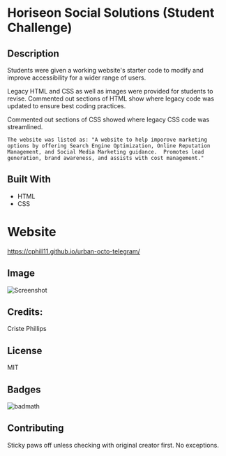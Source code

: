 # Horiseon Social Solutions  (Student Challenge)

## Description

Students were given a working website's starter code to modify and improve accessibility for a wider range of users.

Legacy HTML and CSS as well as images were provided for students to revise.  Commented out sections of HTML show where legacy code was updated to ensure best coding practices.

Commented out sections of CSS showed where legacy CSS code was streamlined.

    The website was listed as: "A website to help imporove marketing options by offering Search Engine Optimization, Online Reputation Management, and Social Media Marketing guidance.  Promotes lead generation, brand awareness, and assists with cost management."



## Built With
* HTML
* CSS

# Website
https://cphill11.github.io/urban-octo-telegram/


## Image
![Screenshot](/assets/images/screenshot.png)


## Credits:

Criste Phillips 

## License
MIT

## Badges
![badmath](https://img.shields.io/github/languages/top/nielsenjared/badmath)

## Contributing
Sticky paws off unless checking with original creator first.  No exceptions.
